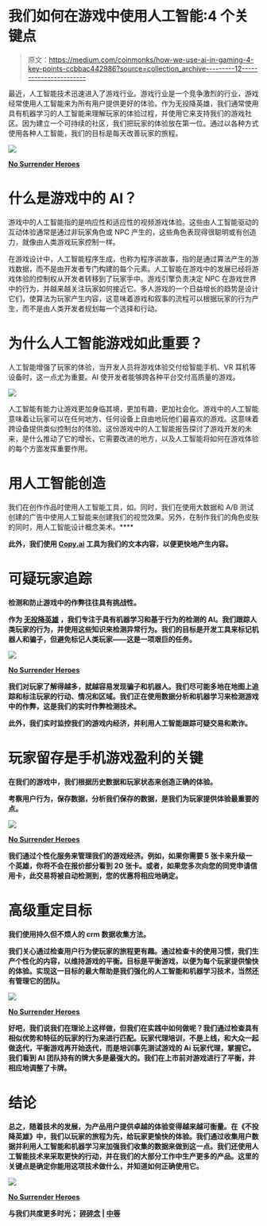 # 我们如何在游戏中使用人工智能:4 个关键点

> 原文：<https://medium.com/coinmonks/how-we-use-ai-in-gaming-4-key-points-ccbbac442986?source=collection_archive---------12----------------------->

最近，人工智能技术迅速进入了游戏行业。游戏行业是一个竞争激烈的行业，游戏经常使用人工智能来为所有用户提供更好的体验。作为无投降英雄，我们通常使用具有机器学习的人工智能来理解玩家的体验过程，并使用它来支持我们的游戏社区。因为建立一个可持续的社区，我们把玩家的体验放在第一位。通过以各种方式使用各种人工智能，我们的目标是每天改善玩家的旅程。

![](img/7ac535ba46824a949973a5afdda817c0.png)

[**No Surrender Heroes**](https://app.adjust.com/nw8swri?redirect=https%3A%2F%2Ftwitter.com%2FNoSurrenderHero)

# 什么是游戏中的 AI？

游戏中的人工智能指的是响应性和适应性的视频游戏体验。这些由人工智能驱动的互动体验通常是通过非玩家角色或 NPC 产生的，这些角色表现得很聪明或有创造力，就像由人类游戏玩家控制一样。

在游戏设计中，人工智能程序生成，也称为程序讲故事，指的是通过算法产生的游戏数据，而不是由开发者专门构建的每个元素。人工智能在游戏中的发展已经将游戏体验的控制权从开发者转移到了玩家手中。游戏引擎负责决定 NPC 在游戏世界中的行为，并越来越关注玩家如何接近它。多人游戏的一个日益增长的趋势是设计它们，使算法为玩家产生内容，这意味着游戏和叙事的流程可以根据玩家的行为产生，而不是由人类开发者规划每一个选择和行动。

# 为什么人工智能游戏如此重要？

人工智能增强了玩家的体验，当开发人员将游戏体验交付给智能手机、VR 耳机等设备时，这一点尤为重要。AI 使开发者能够跨各种平台交付高质量的游戏。

![](img/cccea6ea6d4bce5df6ce02d7cf6db0f8.png)

人工智能有能力让游戏更加身临其境，更加有趣，更加社会化。游戏中的人工智能意味着让玩家可以在任何地方、任何设备上自由地玩他们最喜欢的游戏。这意味着跨设备提供类似控制台的体验。这份游戏中的人工智能报告探讨了游戏开发的未来，是什么推动了它的增长，它需要改进的地方，以及人工智能将如何在游戏体验的每个方面发挥重要作用。

# 用人工智能创造

我们在创作作品时使用人工智能工具，如[](https://stability.ai/blog/stable-diffusion-public-release)**[](https://midjourney.com/)**。同时，我们在使用大数据和 A/B 测试创建的广告中使用人工智能来创建我们的视觉效果。另外，在制作我们的角色皮肤的同时，用人工智能设计概念美术。****

****此外，我们使用 [**Copy.ai**](https://www.copy.ai/) 工具为我们的文本内容，以便更快地产生内容。****

# ****可疑玩家追踪****

****检测和防止游戏中的作弊往往具有挑战性。****

****作为 [**无投降英雄**](https://app.adjust.com/nw8swri?redirect=https%3A%2F%2Ftwitter.com%2FNoSurrenderHero) ，我们专注于具有机器学习和基于行为的检测的 AI。我们跟踪人类玩家的行为，并使用这些知识来检测异常行为。我们的目标是开发工具来标记机器人和骗子，但避免标记人类玩家——这是一项艰巨的任务。****

****![](img/727ad52fb62d2c75b396bf9c81808d71.png)****

****[**No Surrender Heroes**](https://app.adjust.com/nw8swri?redirect=https%3A%2F%2Ftwitter.com%2FNoSurrenderHero)****

****我们对玩家了解得越多，就越容易发现骗子和机器人。我们尽可能多地在地图上追踪和标注玩家的行动、情况和区域。我们正在使用数据分析和机器学习来检测游戏中的作弊，这是我们的实时作弊检测技术。****

****此外，我们实时监控我们的游戏内经济，并利用人工智能跟踪可疑交易和欺诈。****

# ****玩家留存是手机游戏盈利的关键****

****在我们的游戏中，我们根据历史数据和玩家状态来创造正确的体验。****

****考察用户行为，保存数据，分析我们保存的数据，是我们为玩家提供体验最重要的点。****

****![](img/86162bbd2d9367e19775618e265f8de3.png)****

****[**No Surrender Heroes**](https://app.adjust.com/nw8swri?redirect=https%3A%2F%2Ftwitter.com%2FNoSurrenderHero)****

****我们通过个性化服务来管理我们的游戏经济。例如，如果你需要 5 张卡来升级一个英雄，你将不会在报价部分看到 20 张卡。或者，如果您多次向您的同党申请信用卡，此交易将被自动检测到，您的优惠将相应地确定。****

# ****高级重定目标****

****我们使用持久但不烦人的 crm 数据收集方法。****

****我们关心通过检查用户行为使玩家的旅程更有趣。通过检查卡的使用习惯，我们生产个性化的内容，以维持游戏的平衡。目标是平衡游戏，以便为每个玩家提供愉快的体验。实现这一目标的最大帮助是我们强化的人工智能和机器学习技术，当然还有管理它的团队。****

****![](img/acb7102ddb2c310d89d7091be2009bbd.png)****

****[**No Surrender Heroes**](https://app.adjust.com/nw8swri?redirect=https%3A%2F%2Ftwitter.com%2FNoSurrenderHero)****

****好吧，我们说我们在理论上这样做，但我们在实践中如何做呢？我们通过检查具有相似优势和特征的玩家的行为来进行匹配。玩家代理培训，不是上线，和大众一起做迭代，平衡游戏再开始迭代，而是培训事先测试游戏的 Ai 玩家代理，掌握它。我们看到 AI 团队持有的牌大多是最强大的。我们在上市前对游戏进行了平衡，并相应地调整了卡牌。****

# ****结论****

****总之，随着技术的发展，为产品用户提供卓越的体验变得越来越可衡量。在《不投降英雄》中，我们以玩家的旅程为先，给玩家更愉快的体验。我们通过收集用户数据并利用人工智能和机器学习来加强我们收集的数据来做到这一点。我们还使用人工智能技术来采取更快的行动，并在我们的大部分工作中生产更多的产品。这里的关键点是确定你能用这项技术做什么，并知道如何正确使用它。****

****![](img/d833d6c271ef8d5b3b36ee01afdd56c0.png)****

****[**No Surrender Heroes**](https://app.adjust.com/nw8swri?redirect=https%3A%2F%2Ftwitter.com%2FNoSurrenderHero)****

****与我们共度更多时光； [**碎碎念**](https://app.adjust.com/nw8swri?redirect=https%3A%2F%2Ftwitter.com%2FNoSurrenderHero) **|** [**中等**](/@nosurrenderheroes)****